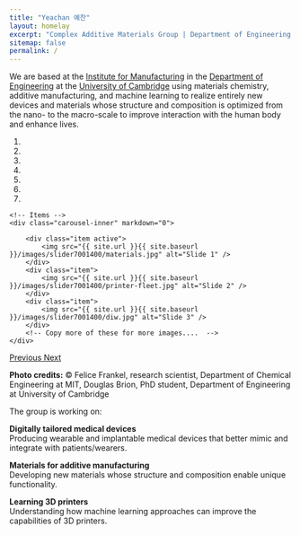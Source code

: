 ```yaml
---
title: "Yeachan 예찬"
layout: homelay
excerpt: "Complex Additive Materials Group | Department of Engineering at the University of Cambridge"
sitemap: false
permalink: /
---
```


We are based at the [Institute for Manufacturing](https://ifm.eng.cam.ac.uk) in the [Department of Engineering](http://www.eng.cam.ac.uk/) at the [University of Cambridge](https://cam.ac.uk) using materials chemistry, additive manufacturing, and machine learning to realize entirely new devices and materials whose structure and composition is optimized from the nano- to the macro-scale to improve interaction with the human body and enhance lives.

<div markdown="0" id="carousel" class="carousel slide" data-ride="carousel" data-interval="5000" data-pause="hover" >
    <!-- Menu -->
    <ol class="carousel-indicators">
        <li data-target="#carousel" data-slide-to="0" class="active"></li>
        <li data-target="#carousel" data-slide-to="1"></li>
        <li data-target="#carousel" data-slide-to="2"></li>
        <li data-target="#carousel" data-slide-to="3"></li>
        <li data-target="#carousel" data-slide-to="4"></li>
        <li data-target="#carousel" data-slide-to="5"></li>
        <li data-target="#carousel" data-slide-to="6"></li>
    </ol>

    <!-- Items -->
    <div class="carousel-inner" markdown="0">

        <div class="item active">
            <img src="{{ site.url }}{{ site.baseurl }}/images/slider7001400/materials.jpg" alt="Slide 1" />
        </div>
        <div class="item">
            <img src="{{ site.url }}{{ site.baseurl }}/images/slider7001400/printer-fleet.jpg" alt="Slide 2" />
        </div>
        <div class="item">
            <img src="{{ site.url }}{{ site.baseurl }}/images/slider7001400/diw.jpg" alt="Slide 3" />
        </div>
        <!-- Copy more of these for more images....  -->
    </div>

  <a class="left carousel-control" href="#carousel" role="button" data-slide="prev">
    <span class="glyphicon glyphicon-chevron-left" aria-hidden="true"></span>
    <span class="sr-only">Previous</span>
  </a>
  <a class="right carousel-control" href="#carousel" role="button" data-slide="next">
    <span class="glyphicon glyphicon-chevron-right" aria-hidden="true"></span>
    <span class="sr-only">Next</span>
  </a>
</div>

**Photo credits:** © Felice Frankel, research scientist, Department of Chemical Engineering at MIT, Douglas Brion, PhD student, Department of Engineering at University of Cambridge


The group is working on:

**Digitally tailored medical devices**  
Producing wearable and implantable medical devices that better mimic and integrate with patients/wearers.

**Materials for additive manufacturing**  
Developing new materials whose structure and composition enable unique functionality.

**Learning 3D printers**  
Understanding how machine learning approaches can improve the capabilities of 3D printers.

<br>
